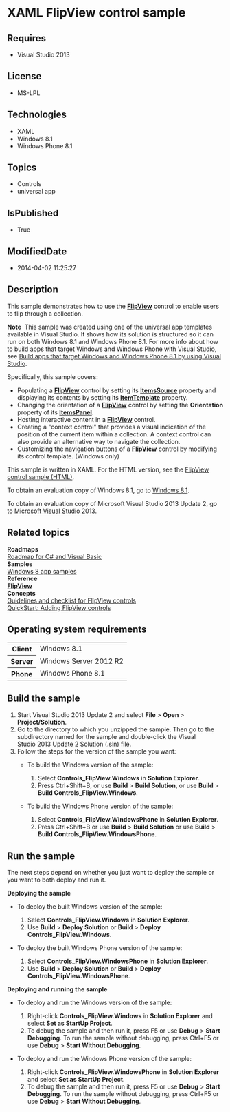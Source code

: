 # XAML FlipView control sample
## Requires
* Visual Studio 2013
## License
* MS-LPL
## Technologies
* XAML
* Windows 8.1
* Windows Phone 8.1
## Topics
* Controls
* universal app
## IsPublished
* True
## ModifiedDate
* 2014-04-02 11:25:27
## Description

<div id="mainSection">
<p>This sample demonstrates how to use the <a href="http://msdn.microsoft.com/library/windows/apps/br242678">
<b>FlipView</b></a> control to enable users to flip through a collection. </p>
<p class="note"><b>Note</b>&nbsp;&nbsp;This sample was created using one of the universal app templates available in Visual Studio. It shows how its solution is structured so it can run on both Windows&nbsp;8.1 and Windows Phone 8.1. For more info about how to build apps
 that target Windows and Windows Phone with Visual Studio, see <a href="http://msdn.microsoft.com/library/windows/apps/dn609832">
Build apps that target Windows and Windows Phone 8.1 by using Visual Studio</a>.</p>
<p>Specifically, this sample covers:</p>
<ul>
<li>Populating a <a href="http://msdn.microsoft.com/library/windows/apps/br242678">
<b>FlipView</b></a> control by setting its <a href="http://msdn.microsoft.com/library/windows/apps/br242828">
<b>ItemsSource</b></a> property and displaying its contents by setting its <a href="http://msdn.microsoft.com/library/windows/apps/br242830">
<b>ItemTemplate</b></a> property. </li><li>Changing the orientation of a <a href="http://msdn.microsoft.com/library/windows/apps/br242678">
<b>FlipView</b></a> control by setting the <b>Orientation</b> property of its <a href="http://msdn.microsoft.com/library/windows/apps/br242826">
<b>ItemsPanel</b></a>. </li><li>Hosting interactive content in a <a href="http://msdn.microsoft.com/library/windows/apps/br242678">
<b>FlipView</b></a> control. </li><li>Creating a &quot;context control&quot; that provides a visual indication of the position of the current item within a collection. A context control can also provide an alternative way to navigate the collection.
</li><li>Customizing the navigation buttons of a <a href="http://msdn.microsoft.com/library/windows/apps/br242678">
<b>FlipView</b></a> control by modifying its control template. (Windows only) </li></ul>
<p>This sample is written in XAML. For the HTML version, see the <a href="http://go.microsoft.com/fwlink/p/?linkid=242387">
FlipView control sample (HTML)</a>.</p>
<p>To obtain an evaluation copy of Windows&nbsp;8.1, go to <a href="http://go.microsoft.com/fwlink/p/?linkid=301696">
Windows&nbsp;8.1</a>.</p>
<p>To obtain an evaluation copy of Microsoft Visual Studio&nbsp;2013 Update&nbsp;2, go to <a href="http://go.microsoft.com/fwlink/p/?linkid=301697">
Microsoft Visual Studio&nbsp;2013</a>.</p>
<h2><a id="related_topics"></a>Related topics</h2>
<dl><dt><b>Roadmaps</b> </dt><dt><a href="http://msdn.microsoft.com/library/windows/apps/br229583">Roadmap for C# and Visual Basic</a>
</dt><dt><b>Samples</b> </dt><dt><a href="http://go.microsoft.com/fwlink/p/?LinkID=227694">Windows 8 app samples</a>
</dt><dt><b>Reference</b> </dt><dt><a href="http://msdn.microsoft.com/library/windows/apps/br242678"><b>FlipView</b></a>
</dt><dt><b>Concepts</b> </dt><dt><a href="http://msdn.microsoft.com/library/windows/apps/hh780630">Guidelines and checklist for FlipView controls</a>
</dt><dt><a href="http://msdn.microsoft.com/library/windows/apps/hh781233">QuickStart: Adding FlipView controls</a>
</dt></dl>
<h2>Operating system requirements</h2>
<table>
<tbody>
<tr>
<th>Client</th>
<td><dt>Windows&nbsp;8.1 </dt></td>
</tr>
<tr>
<th>Server</th>
<td><dt>Windows Server&nbsp;2012&nbsp;R2 </dt></td>
</tr>
<tr>
<th>Phone</th>
<td><dt>Windows Phone 8.1 </dt></td>
</tr>
</tbody>
</table>
<h2>Build the sample</h2>
<p></p>
<ol>
<li>Start Visual Studio&nbsp;2013 Update&nbsp;2 and select <b>File</b> &gt; <b>Open</b> &gt;
<b>Project/Solution</b>. </li><li>Go to the directory to which you unzipped the sample. Then go to the subdirectory named for the sample and double-click the Visual Studio&nbsp;2013 Update&nbsp;2 Solution (.sln) file.
</li><li>Follow the steps for the version of the sample you want:
<ul>
<li>
<p>To build the Windows version of the sample:</p>
<ol>
<li>Select <b>Controls_FlipView.Windows</b> in <b>Solution Explorer</b>. </li><li>Press Ctrl&#43;Shift&#43;B, or use <b>Build</b> &gt; <b>Build Solution</b>, or use <b>
Build</b> &gt; <b>Build Controls_FlipView.Windows</b>. </li></ol>
</li><li>
<p>To build the Windows Phone version of the sample:</p>
<ol>
<li>Select <b>Controls_FlipView.WindowsPhone</b> in <b>Solution Explorer</b>. </li><li>Press Ctrl&#43;Shift&#43;B or use <b>Build</b> &gt; <b>Build Solution</b> or use <b>Build</b> &gt;
<b>Build Controls_FlipView.WindowsPhone</b>. </li></ol>
</li></ul>
</li></ol>
<p></p>
<h2>Run the sample</h2>
<p>The next steps depend on whether you just want to deploy the sample or you want to both deploy and run it.</p>
<p><b>Deploying the sample</b></p>
<ul>
<li>
<p>To deploy the built Windows version of the sample:</p>
<ol>
<li>Select <b>Controls_FlipView.Windows</b> in <b>Solution Explorer</b>. </li><li>Use <b>Build</b> &gt; <b>Deploy Solution</b> or <b>Build</b> &gt; <b>Deploy Controls_FlipView.Windows</b>.
</li></ol>
</li><li>
<p>To deploy the built Windows Phone version of the sample:</p>
<ol>
<li>Select <b>Controls_FlipView.WindowsPhone</b> in <b>Solution Explorer</b>. </li><li>Use <b>Build</b> &gt; <b>Deploy Solution</b> or <b>Build</b> &gt; <b>Deploy Controls_FlipView.WindowsPhone</b>.
</li></ol>
</li></ul>
<p><b>Deploying and running the sample</b></p>
<ul>
<li>
<p>To deploy and run the Windows version of the sample:</p>
<ol>
<li>Right-click <b>Controls_FlipView.Windows</b> in <b>Solution Explorer</b> and select
<b>Set as StartUp Project</b>. </li><li>To debug the sample and then run it, press F5 or use <b>Debug</b> &gt; <b>Start Debugging</b>. To run the sample without debugging, press Ctrl&#43;F5 or use
<b>Debug</b> &gt; <b>Start Without Debugging</b>. </li></ol>
</li><li>
<p>To deploy and run the Windows Phone version of the sample:</p>
<ol>
<li>Right-click <b>Controls_FlipView.WindowsPhone</b> in <b>Solution Explorer</b> and select
<b>Set as StartUp Project</b>. </li><li>To debug the sample and then run it, press F5 or use <b>Debug</b> &gt; <b>Start Debugging</b>. To run the sample without debugging, press Ctrl&#43;F5 or use
<b>Debug</b> &gt; <b>Start Without Debugging</b>. </li></ol>
</li></ul>
</div>
